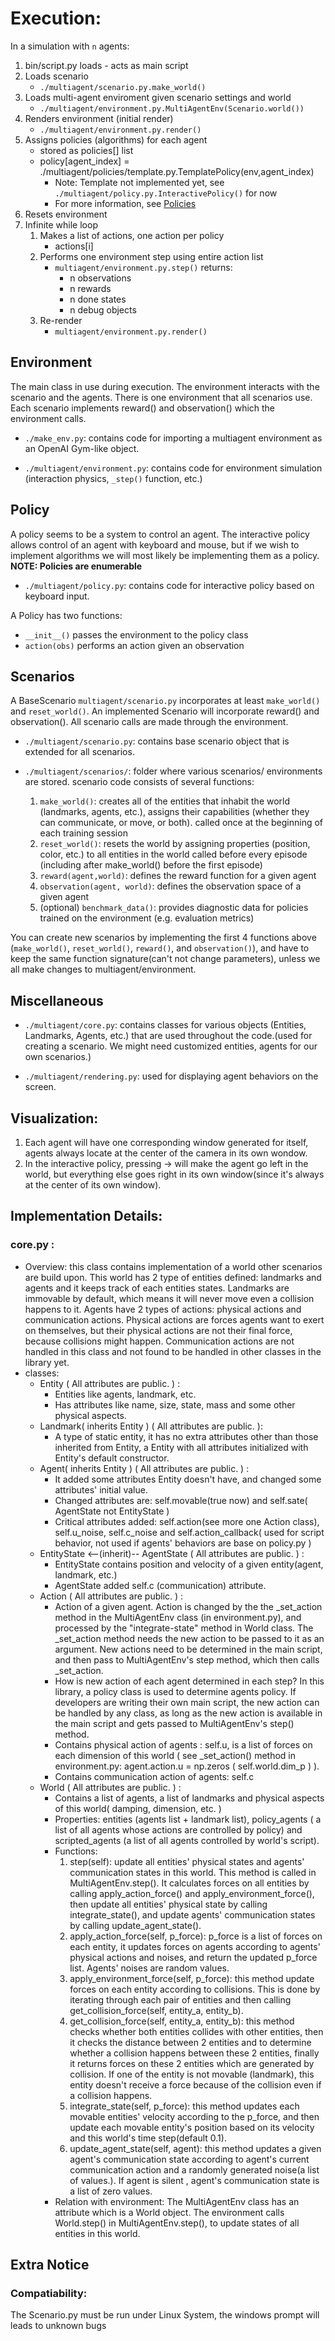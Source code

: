 # Execution:

In a simulation with `n` agents:

1. bin/script.py loads - acts as main script
2. Loads scenario
    - `./multiagent/scenario.py.make_world()`
3. Loads multi-agent enviroment given scenario settings and world
    - `./multiagent/environment.py.MultiAgentEnv(Scenario.world())`
4. Renders environment (initial render)
    - `./multiagent/environment.py.render()`
5. Assigns policies (algorithms) for each agent
    - stored as policies[] list
    - policy[agent_index] = ./multiagent/policies/template.py.TemplatePolicy(env,agent_index)
        - Note: Template not implemented yet, see `./multiagent/policy.py.InteractivePolicy()` for now
        - For more information, see [Policies](#POLICIES)
6. Resets environment
7. Infinite while loop
    1. Makes a list of actions, one action per policy
        - actions[i]
    2. Performs one environment step using entire action list
        - `multiagent/environment.py.step()` returns:
            - n observations
            - n rewards
            - n done states
            - n debug objects
    3. Re-render
        - `multiagent/environment.py.render()`

## Environment

The main class in use during execution. The environment interacts with the scenario and the agents. There is one environment that all scenarios use. Each scenario implements reward() and observation() which the environment calls.

- `./make_env.py`: contains code for importing a multiagent environment as an OpenAI Gym-like object.

- `./multiagent/environment.py`: contains code for environment simulation (interaction physics, `_step()` function, etc.)

## Policy <a name="POLICIES"></a>

A policy seems to be a system to control an agent. The interactive policy allows control of an agent with keyboard and mouse, but if we wish to implement algorithms we will most likely be implementing them as a policy. **NOTE: Policies are enumerable**

- `./multiagent/policy.py`: contains code for interactive policy based on keyboard input.

A Policy has two functions:

- `__init__()` passes the environment to the policy class
- `action(obs)` performs an action given an observation


## Scenarios

A BaseScenario `multiagent/scenario.py` incorporates at least `make_world()` and `reset_world()`. An implemented Scenario will incorporate reward() and observation(). All scenario calls are made through the environment.

- `./multiagent/scenario.py`: contains base scenario object that is extended for all scenarios.

- `./multiagent/scenarios/`: folder where various scenarios/ environments are stored. scenario code consists of several functions:
    1) `make_world()`: creates all of the entities that inhabit the world (landmarks, agents, etc.), assigns their capabilities (whether they can communicate, or move, or both).
     called once at the beginning of each training session
    2) `reset_world()`: resets the world by assigning properties (position, color, etc.) to all entities in the world
    called before every episode (including after make_world() before the first episode)
    3) `reward(agent,world)`: defines the reward function for a given agent
    4) `observation(agent, world)`: defines the observation space of a given agent
    5) (optional) `benchmark_data()`: provides diagnostic data for policies trained on the environment (e.g. evaluation metrics)

You can create new scenarios by implementing the first 4 functions above (`make_world()`, `reset_world()`, `reward()`, and `observation()`), and have to keep the same function signature(can't not change parameters), unless we all make changes to multiagent/environment.

## Miscellaneous

- `./multiagent/core.py`: contains classes for various objects (Entities, Landmarks, Agents, etc.) that are used throughout the code.(used for creating a scenario. We might need customized entities, agents for our own scenarios.)

- `./multiagent/rendering.py`: used for displaying agent behaviors on the screen.

## Visualization:

1. Each agent will have one corresponding window generated for itself, agents always locate at the center of the camera in     its own wondow.    
2.  In the interactive policy, pressing -> will make the agent go left in the world, but everything else goes right in its  own window(since it's always at the center of its own window).  

## Implementation Details:  
### core.py :  
- Overview:  this class contains implementation of a world other scenarios are build upon. This world has 2 type of entities defined: landmarks and agents and it keeps track of each entities states. Landmarks are immovable by default, which means it will never move even a collision happens to it. Agents have 2 types of actions: physical actions and communication actions. Physical actions are forces agents want to exert on themselves, but their physical actions are not their final force, because collisions might happen.  Communication actions are not handled in this class and not found to be handled in other classes in the library yet.
- classes:
  - Entity ( All attributes are public. ) : 
    - Entities like agents, landmark, etc.
    - Has attributes like name, size, state, mass and some other physical aspects. 
  - Landmark( inherits Entity ) ( All attributes are public. ):
     - A type of static entity, it has no extra attributes other than those inherited from Entity, a Entity with all attributes initialized with Entity's default constructor.
  - Agent( inherits Entity ) ( All attributes are public. ) :  
     - It added some attributes Entity doesn't have, and changed some attributes' initial value. 
     - Changed attributes are: self.movable(true now) and self.sate( AgentState not EntityState )
     - Critical attributes added: self.action(see more one Action class), self.u_noise, self.c_noise and self.action_callback( used for script behavior, not used if agents' behaviors are base on policy.py )
  - EntityState <--(inherit)-- AgentState ( All attributes are public. ) :  
     - EntityState contains position and velocity of a given entity(agent, landmark, etc.) 
     - AgentState added self.c (communication) attribute. 
  - Action ( All attributes are public. ) :  
    - Action of a given agent. Action is changed  by the the _set_action method in the MultiAgentEnv class (in environment.py), and processed by the "integrate-state" method in World class. The _set_action method needs the new action to be passed to it as an argument. New actions need to be determined in the main script, and then pass to MultiAgentEnv's step method, which then calls _set_action.
    - How is new action of each agent determined  in each step? In this library, a policy class is used to determine agents policy. If developers are writing their own main script, the new action can be handled by any class, as long as the new action is available in the main script and gets passed to MultiAgentEnv's step() method.
    - Contains physical action of agents : self.u, is a list of forces on each dimension of this world ( see _set_action() method in environment.py:  agent.action.u = np.zeros ( self.world.dim_p )  ).
    - Contains communication action of agents: self.c
  - World ( All attributes are public. ) :
    - Contains a list of agents, a list of landmarks and physical aspects of this world( damping, dimension, etc. )
    - Properties: 
      entities (agents list + landmark list), policy_agents ( a list of all agents whose actions are controlled by policy) and scripted_agents (a list of all agents controlled by world's script).
    - Functions:
      1.  step(self): update all entities' physical states and agents' communication states in this world. This method is called in MultiAgentEnv.step().  It calculates forces on all entities by calling apply_action_force() and apply_environment_force(), then update all entities' physical state by calling integrate_state(), and update agents' communication states by calling update_agent_state().
      2.  apply_action_force(self, p_force): p_force is a list of forces on each entity, it updates forces on agents according to agents' physical actions and noises, and return the updated p_force list. Agents' noises are random values.
      3.  apply_environment_force(self, p_force): this method update forces on each entity according to collisions. This is done by iterating through each pair of entities and then calling get_collision_force(self, entity_a, entity_b).
      4.  get_collision_force(self, entity_a, entity_b): this method checks whether both entities collides with other entities, then it checks the distance between 2 entities and to determine whether a collision happens between these 2 entities, finally it returns forces on these 2 entities which are generated by collision. If one of the entity is not movable (landmark), this entity doesn't receive a force because of the collision even if a collision  happens.
      5.  integrate_state(self, p_force): this method updates each movable entities' velocity according to the p_force, and then update each movable entity's position based on its velocity and this world's time step(default 0.1).
      6.  update_agent_state(self, agent): this method updates a given agent's communication state according to agent's current communication action and a randomly generated noise(a list of values.). If agent is silent , agent's communication state is a list of zero values. 
    - Relation with environment:  The MultiAgentEnv class has an attribute which is a World object. The environment calls World.step() in MultiAgentEnv.step(), to update states of all entities in this world.
## Extra Notice
### Compatiability:
The Scenario.py must be run under Linux System, the windows prompt will leads to unknown bugs
